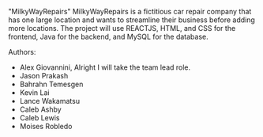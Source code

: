 "MilkyWayRepairs" 
MilkyWayRepairs is a fictitious car repair company that has one large location and wants to streamline their business before adding more locations.
The project will use REACTJS, HTML, and CSS for the frontend, Java for the backend, and MySQL for the database.

Authors: 
- Alex Giovannini, Alright I will take the team lead role.
- Jason Prakash
- Bahrahn Temesgen
- Kevin Lai
- Lance Wakamatsu
- Caleb Ashby
- Caleb Lewis
- Moises Robledo